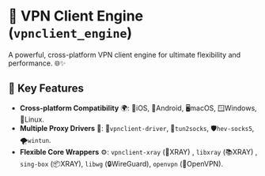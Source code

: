 # 🚀 VPN Client Engine (`vpnclient_engine`)

A powerful, cross-platform VPN client engine for ultimate flexibility and performance. 🌐✨

## 🎯 Key Features

- **Cross-platform Compatibility** 🌍: 🍎iOS, 🤖Android, 🖥️macOS, 🪟Windows, 🐧Linux.
- **Multiple Proxy Drivers** 🔗: 🚗`vpnclient-driver`, 🧦`tun2socks`, 🛡️`hev-socks5`, 🌪️`wintun`.
- **Flexible Core Wrappers** ⚙️: `vpnclient-xray` (🌌XRAY) , `libxray` (📚XRAY) , `sing-box` (📦XRAY), `libwg` (🔒WireGuard), `openvpn` (🔐OpenVPN).
